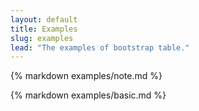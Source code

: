 ```yaml
---
layout: default
title: Examples
slug: examples
lead: "The examples of bootstrap table."
---
```


{% markdown examples/note.md %}

{% markdown examples/basic.md %}